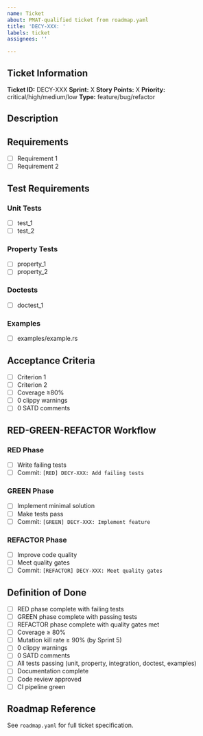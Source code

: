 ```yaml
---
name: Ticket
about: PMAT-qualified ticket from roadmap.yaml
title: 'DECY-XXX: '
labels: ticket
assignees: ''

---
```


## Ticket Information
**Ticket ID:** DECY-XXX
**Sprint:** X
**Story Points:** X
**Priority:** critical/high/medium/low
**Type:** feature/bug/refactor

## Description
<!-- From roadmap.yaml -->

## Requirements
<!-- From roadmap.yaml -->
- [ ] Requirement 1
- [ ] Requirement 2

## Test Requirements

### Unit Tests
- [ ] test_1
- [ ] test_2

### Property Tests
- [ ] property_1
- [ ] property_2

### Doctests
- [ ] doctest_1

### Examples
- [ ] examples/example.rs

## Acceptance Criteria
- [ ] Criterion 1
- [ ] Criterion 2
- [ ] Coverage ≥80%
- [ ] 0 clippy warnings
- [ ] 0 SATD comments

## RED-GREEN-REFACTOR Workflow

### RED Phase
- [ ] Write failing tests
- [ ] Commit: `[RED] DECY-XXX: Add failing tests`

### GREEN Phase
- [ ] Implement minimal solution
- [ ] Make tests pass
- [ ] Commit: `[GREEN] DECY-XXX: Implement feature`

### REFACTOR Phase
- [ ] Improve code quality
- [ ] Meet quality gates
- [ ] Commit: `[REFACTOR] DECY-XXX: Meet quality gates`

## Definition of Done
- [ ] RED phase complete with failing tests
- [ ] GREEN phase complete with passing tests
- [ ] REFACTOR phase complete with quality gates met
- [ ] Coverage ≥ 80%
- [ ] Mutation kill rate ≥ 90% (by Sprint 5)
- [ ] 0 clippy warnings
- [ ] 0 SATD comments
- [ ] All tests passing (unit, property, integration, doctest, examples)
- [ ] Documentation complete
- [ ] Code review approved
- [ ] CI pipeline green

## Roadmap Reference
See `roadmap.yaml` for full ticket specification.
